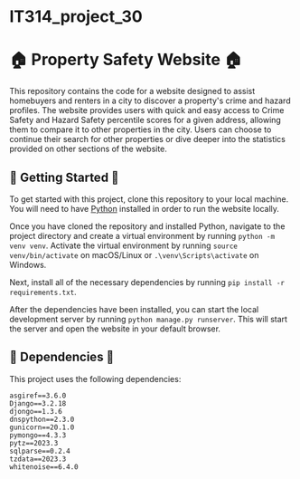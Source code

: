 # IT314_project_30

# 🏠 Property Safety Website 🏠

This repository contains the code for a website designed to assist homebuyers and renters in a city to discover a property's crime and hazard profiles. The website provides users with quick and easy access to Crime Safety and Hazard Safety percentile scores for a given address, allowing them to compare it to other properties in the city. Users can choose to continue their search for other properties or dive deeper into the statistics provided on other sections of the website.

## 🚀 Getting Started 🚀

To get started with this project, clone this repository to your local machine. You will need to have [Python](https://www.python.org/) installed in order to run the website locally.

Once you have cloned the repository and installed Python, navigate to the project directory and create a virtual environment by running `python -m venv venv`. Activate the virtual environment by running `source venv/bin/activate` on macOS/Linux or `.\venv\Scripts\activate` on Windows.

Next, install all of the necessary dependencies by running `pip install -r requirements.txt`.

After the dependencies have been installed, you can start the local development server by running `python manage.py runserver`. This will start the server and open the website in your default browser.

## 🔧 Dependencies 🔧

This project uses the following dependencies:

```
asgiref==3.6.0
Django==3.2.18
djongo==1.3.6
dnspython==2.3.0
gunicorn==20.1.0
pymongo==4.3.3
pytz==2023.3
sqlparse==0.2.4
tzdata==2023.3
whitenoise==6.4.0
```
